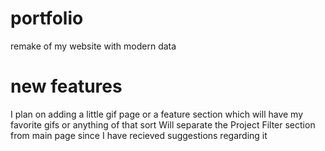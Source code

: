 # portfolio
remake of my website with modern data

# new features
I plan on adding a little gif page or a feature section which will have my favorite gifs or anything of that sort
Will separate the Project Filter section from main page since I have recieved suggestions regarding it
